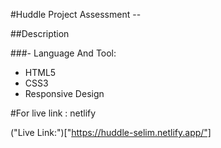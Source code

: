 #Huddle Project Assessment --

##Description

###- Language And Tool:

- HTML5
- CSS3
- Responsive Design

#For live link : netlify

("Live Link:")["https://huddle-selim.netlify.app/"]
